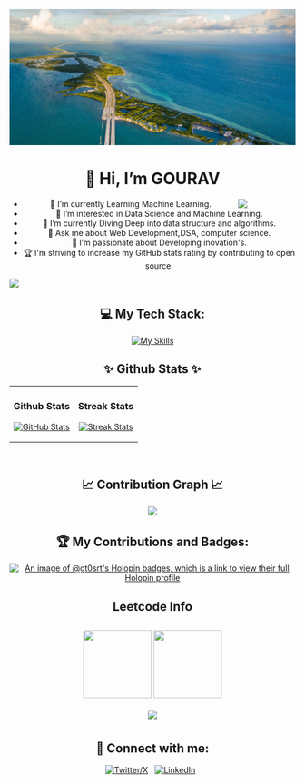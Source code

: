 <!---
GT0SRT/GT0SRT is a ✨ special ✨ repository because its `README.md` (this file) appears on your GitHub profile.
You can click the Preview link to take a look at your changes.
--->

<div align="center">
  
![cover](Banner.png)

</div>

<div align="center"> 
  
  <!-- <h2>🐍 Contributions 🐍</h2>
  <img alt="snake eating my contributions" src="https://raw.githubusercontent.com/salesp07/salesp07/output/github-contribution-grid-snake.svg" />
</div> -->
<!-- <style>
    @import url('https://fonts.googleapis.com/css2?family=Caveat:wght@400..700&family=Ga+Maamli&family=Jacquarda+Bastarda+9&family=Permanent+Marker&family=Protest+Strike&display=swap');
    @import url('https://fonts.googleapis.com/css2?family=Ga+Maamli&family=Jacquarda+Bastarda+9&family=Permanent+Marker&family=Protest+Strike&display=swap');

body{
  font-family: 'Caveat';
}
  h1 {
    font-size: 4em;
    font-family: 'Permanent Marker';
  }
</style> -->
# 👋 **Hi, I’m GOURAV**

<!--owl image-->
<div>
  <img align="right" width="20%" src="https://owlbertsio-resized.s3.amazonaws.com/Popper.psd.full.png">
</div>

- 🔭 I’m currently Learning Machine Learning.
- 👀 I’m interested in Data Science and Machine Learning.
- 🌱 I’m currently Diving Deep into data structure and algorithms.
- 💬 Ask me about Web Development,DSA, computer science.
- 🌱 I’m passionate about Developing inovation's.
- 🏆 I'm striving to increase my GitHub stats rating by contributing to open source.


<!--Profile Count Badge-->
<p align="left">
  <img src="https://komarev.com/ghpvc/?username=GT0SRT&label=Profile%20views&color=770677&style=for-the-badge&logo=star" style="padding-right:20px;" />
</p>

<div align="center">

## 💻 My Tech Stack:

[![My Skills](https://skillicons.dev/icons?i=python,c,cpp,js,react,html,css,bootstrap,tailwind,nodejs,express,firebase)](https://skillicons.dev)

<!--Github stats Table--> 
<h2 align="center">✨ Github Stats ✨</h2>

<table width="100%">
  <tr>
     <td width="50%">
      <h3 align="center"><strong>Github Stats</strong></h3>
      <p align="center">
        <a href="https://github.com/GT0SRT">
          <img align="center" src="https://github-readme-stats.vercel.app/api?username=GT0SRT&count_private=true&show_icons=true&theme=nightowl" alt="GitHub Stats" />
        </a>
      </p>
    </td>
    <td width="50%">
      <h3 align="center"><strong>Streak Stats</strong></h3>
      <p align="center">
        <a href="https://github.com/GT0SRT">
          <img align="center" src="https://streak-stats.demolab.com?user=GT0SRT&theme=nightowl" alt="Streak Stats" />
        </a>
         </p>
    </td>
  </tr>
  </table>
<br />

<!--Contribution Graph-->
## 📈 Contribution Graph 📈

<img src="https://github-readme-activity-graph.vercel.app/graph?username=GT0SRT&bg_color=011627&color=79d3c3&line=c792ea&point=ffeb95&area=true&hide_border=false" border-radius="15">

## 🏆 My Contributions and Badges:
[![An image of @gt0srt's Holopin badges, which is a link to view their full Holopin profile](https://holopin.me/gt0srt)](https://holopin.io/@gt0srt)

<!-- leet code -->
<h2 align="center">Leetcode Info<h2>
<p align="center">
  <a href="https://leetcode.com/GT0SRT/" target="_blank"><img align="center" src="https://leetcode.com/static/images/badges/2024/gif/2024-06.gif" height="120" width="120" /></a>
  <a href="https://leetcode.com/GT0SRT/" target="_blank"><img align="center" src="https://assets.leetcode.com/static_assets/marketing/2024-50.gif" height="120" width="120" /></a>
</p>
<p align="center">  
  <img  align=top flex-grow=1 width="420" src="https://leetcard.jacoblin.cool/GT0SRT?theme=dark&font=Nunito&ext=heatmap" />  
</p>

## 🤝 Connect with me:

[![Twitter/X](https://skillicons.dev/icons?i=twitter)](https://twitter.com/) &nbsp;
[![LinkedIn](https://skillicons.dev/icons?i=linkedin)](https://www.linkedin.com/in/gourav-makode-564685217/) &nbsp;
